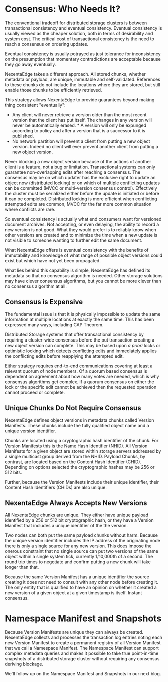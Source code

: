 


# Consensus: Who Needs It?
The conventional tradeoff for distributed storage clusters is between transactional consistency and eventual consistency. Eventual consistency is usually viewed as the cheaper solution, both in terms of desirability and system cost. The critical cost of transactional consistency is the need to reach a consensus on ordering updates.

Eventual consistency is usually potrayed as just tolerance for inconsistency on the presumption that momentary contradictions are acceptable because they go away eventually.

NexentaEdge takes a different approach. All stored chunks, whether metadata or payload, are unique, immutable and self-validated. References to these chunks do not include the locations where they are stored, but still enable those chunks to be efficiently retrieved.

This strategy allows NexentaEdge to provide guarantees beyond making thing consistent "eventually":
* Any client will never retrieve a version older than the most recent version that the client has put itself.
The changes in any version will never be automatically erased. * A version will only be expunged according to policy and after a version that is a successor to it is published.
* No network partition will prevent a client from putting a new object version. Indeed no client will ever prevent another client from putting a new object version.

 Never blocking a new object version because of the actions of another client is a feature, not a bug or limitation.  Transactional systems can only guarantee non-overlapping edits after reaching a consensus. The consensus may be on which updater has the exclusive right to update an object now (distributed locking) or on which of multiple conflicting updates can be committed (MVCC or multi-version consensus control). Effectively the cluster must be serialized either before the update is initiated or before it can be completed. Distributed locking is more efficient when conflicting attempted edits are common, MVCC for the far more common situation where conflicts are rare.

 So eventual consistency is actually what end consumers want for versioned document archives. Not accepting, or even delaying, the ability to record a new version is not good. What they would prefer is to reliably know when other versions are created and to minimize the time when a new update is not visible to someone wanting to further edit the same document.

What NexentaEdge offers is eventual consistency with the benefits of immutability and knowledge of what range of possible object versions could exist but which have not yet been propagated.

What lies behind this capability is simple, NexentaEdge has defined its metadata so that no consensus algorithm is needed. Other storage solutions may have clever consensus algorithms, but you cannot be more clever than no consensus algorithm at all.

## Consensus is Expensive
The fundamental issue is that it is physically impossible to update the same information at multiple locations at exactly the same time. This has been expressed many ways, including CAP Theorem.

Distributed Storage systems that offer transactional consistency by requiring a cluster-wide consensus before the put transaction creating a new object version can complete. This may be based upon *a priori* locks or optimistic locking which detects conflicting edits and immediately applies the conflicting edits before reapplying the attempted edit.

Either strategy requires end-to-end communications covering at least a relevant quorum of node members. Of a quorum based consensus is dependent on agreement about how many votes are needed, which is why consensus algorithms get complex. If a quorum consensus on either the lock or the specific edit cannot be achieved then the requested operation cannot proceed or complete.

## Unique Chunks Do Not Require Consensus
NexentaEdge defines object versions in metadata chunks called Version Manifests. These chunks include the fully qualified object name and a unique version identifier.

Chunks are located using a cryptographic hash identifier of the chunk. For Version Manifests this is the Name Hash Identifier (NHID). All Version Manifests for a given object are stored within storage servers addressed by a single multicast group derived from the NHID. Payload Chunks, by contrast, are located based on the Content Hash Identifier (CHID). Depending on options selected the cryptographic hashes may be 256 or 512 bits.

Further, because the Version Manifests include their unique identifier, their Content Hash Identifiers (CHIDs) are also unique.

## NexentaEdge Always Accepts New Versions
All NexentaEdge chunks are unique. They either have unique payload identified by a 256 or 512 bit cryptographic hash, or they have a Version Manifest that includes a unique identifier of the the version.

Two nodes can both put the same payload chunks without harm. Because the unique version identifier includes the IP address of the originating node there is only a single source for any new version. This does impose the onerous constraint that no single source can put two versions of the same object within a single system tick, currently 1/10,000th of a second. The round trip times to negotiate and confirm putting a new chunk will take longer than that.

Because the same Version Manifest has a unique identifier the source creating it does not need to consult with any other node before creating it. The only entity that is qualified to have an opinion on whether it created a new version of a given object at a given timestamp is itself. Instant consensus.

# Namespace Manifest and Snapshots
Because Version Manifests are unique they can always be created. NexentaEdge collects and processes the transaction log entries noting each new Version Manifest to create a permanent registry of all Version Manifest that we call a Namespace Manifest. The Namespace Manifest can support complex metadata queries and makes it possible to take true point-in-time snapshots of a distributed storage cluster without requiring any consensus deriving blockage.

We'll follow up on the Namespace Manifest and Snapshots in our next blog.
